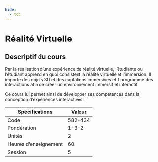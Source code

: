 ```yaml
---
hide:
  - toc
---
```


# Réalité Virtuelle

## Descriptif du cours

Par la réalisation d’une expérience de réalité virtuelle, l’étudiante ou l’étudiant apprend en quoi consistent la réalité virtuelle et l’immersion. Il importe des objets 3D et des captations immersives et il programme des interactions afin de créer un environnement immersif et interactif. 

Ce cours lui permet ainsi de développer ses compétences dans la conception d’expériences interactives.

| Spécifications        | Valeur  |
| --------------------- | ------- |
| Code                  | 582-434 |
| Pondération           | 1-3-2   |
| Unités                | 2       |
| Heures d’enseignement | 60      |
| Session               | 5       |
